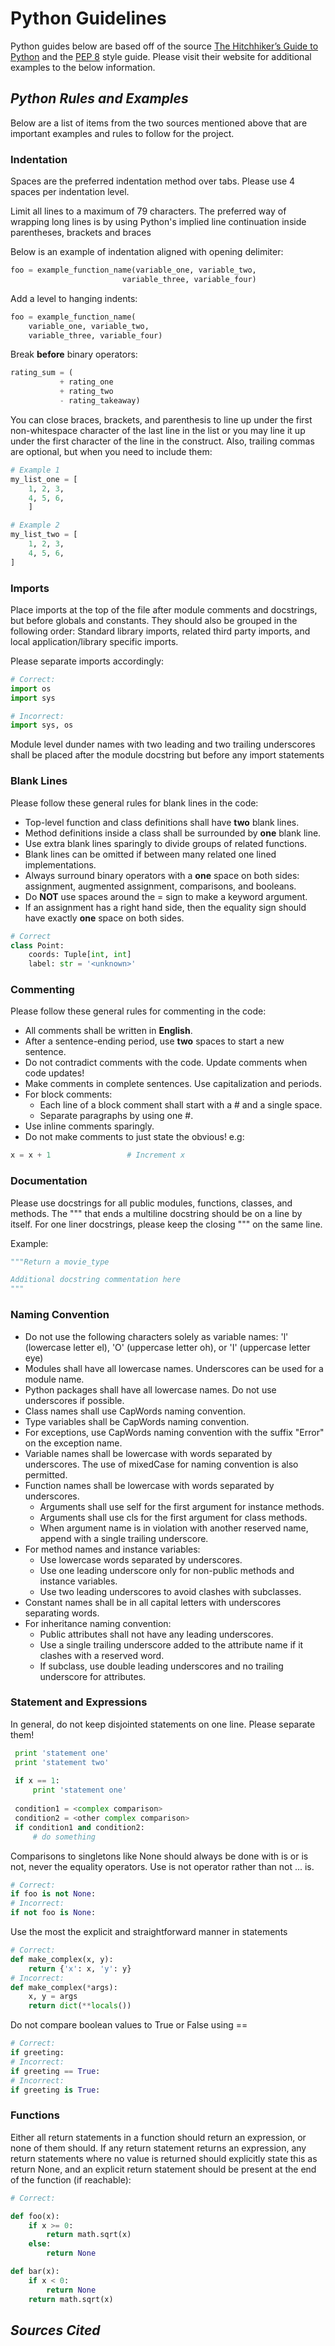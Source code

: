 # Python Guidelines

Python guides below are based off of the source [The Hitchhiker’s Guide to Python](https://docs.python-guide.org/writing/style/)
and the [PEP 8](https://www.python.org/dev/peps/pep-0008/) style guide. Please visit their website for additional examples to the below information.

## *Python Rules and Examples*

Below are a list of items from the two sources mentioned above that are important examples and rules to follow for the project.

### Indentation

Spaces are the preferred indentation method over tabs. Please use 4 spaces per indentation level.

Limit all lines to a maximum of 79 characters.
The preferred way of wrapping long lines is by using Python's implied line continuation inside parentheses, brackets and braces

Below is an example of indentation aligned with opening delimiter:

```python
foo = example_function_name(variable_one, variable_two,
                         variable_three, variable_four)
```

Add a level to hanging indents:
```python
foo = example_function_name(
    variable_one, variable_two,
    variable_three, variable_four)
```

Break **before** binary operators:
```python
rating_sum = (
           + rating_one
           + rating_two
           - rating_takeaway)
```

You can close braces, brackets, and parenthesis to line up under the first non-whitespace character
of the last line in the list or you may line it up under the first character of the line in the construct.
Also, trailing commas are optional, but when you need to include them:

```python
# Example 1
my_list_one = [
    1, 2, 3,
    4, 5, 6,
    ]

# Example 2
my_list_two = [
    1, 2, 3,
    4, 5, 6,
]   
```

### Imports

Place imports at the top of the file after module comments and docstrings, but before globals and constants.
They should also be grouped in the following order: Standard library imports, related third party imports, and local 
application/library specific imports.

Please separate imports accordingly:
```python
# Correct:
import os
import sys

# Incorrect:
import sys, os
```

Module level dunder names with two leading and two trailing underscores
shall be placed after the module docstring but before any import statements

### Blank Lines

Please follow these general rules for blank lines in the code:
- Top-level function and class definitions shall have **two** blank lines.
- Method definitions inside a class shall be surrounded by **one** blank line.
- Use extra blank lines sparingly to divide groups of related functions.
- Blank lines can be omitted if between many related one lined implementations.
- Always surround binary operators with a **one** space on both sides: 
assignment, augmented assignment, comparisons, and booleans.
- Do **NOT** use spaces around the = sign to make a keyword argument.
- If an assignment has a right hand side, then the equality sign should have exactly **one** space on both sides.

```Python
# Correct
class Point:
    coords: Tuple[int, int]
    label: str = '<unknown>'
```


### Commenting

Please follow these general rules for commenting in the code:
- All comments shall be written in **English**.
- After a sentence-ending period, use **two** spaces to start a new sentence.
- Do not contradict comments with the code. Update comments when code updates!
- Make comments in complete sentences. Use capitalization and periods.
- For block comments:
  - Each line of a block comment shall start with a # and a single space.
  - Separate paragraphs by using one #.
- Use inline comments sparingly.
- Do not make comments to just state the obvious! e.g:
```python
x = x + 1                 # Increment x
```

### Documentation
Please use docstrings for all public modules, functions, classes, and methods.
The """ that ends a multiline docstring should be on a line by itself. For one liner docstrings, 
please keep the closing """ on the same line.

Example:
```Python
"""Return a movie_type

Additional docstring commentation here
"""
```

### Naming Convention

- Do not use the following characters solely as variable names: 'l' (lowercase letter el), 
'O' (uppercase letter oh), or 'I' (uppercase letter eye)
- Modules shall have all lowercase names. Underscores can be used for a module name.
- Python packages shall have all lowercase names. Do not use underscores if possible.
- Class names shall use CapWords naming convention.
- Type variables shall be CapWords naming convention.
- For exceptions, use CapWords naming convention with the suffix "Error" on the exception name.
- Variable names shall be lowercase with words separated by underscores. The use of mixedCase for naming convention 
is also permitted.
- Function names shall be lowercase with words separated by underscores.
  - Arguments shall use self for the first argument for instance methods.
  - Arguments shall use cls for the first argument for class methods.
  - When argument name is in violation with another reserved name, append with a single trailing underscore.
- For method names and instance variables:
  - Use lowercase words separated by underscores.
  - Use one leading underscore only for non-public methods and instance variables.
  - Use two leading underscores to avoid clashes with subclasses.
- Constant names shall be in all capital letters with underscores separating words.
- For inheritance naming convention:
  - Public attributes shall not have any leading underscores.
  - Use a single trailing underscore added to the attribute name if it clashes with a reserved word.
  - If subclass, use double leading underscores and no trailing underscore for attributes.

### Statement and Expressions
In general, do not keep disjointed statements on one line. Please separate them!
```python
 print 'statement one'
 print 'statement two'
 
 if x == 1:
     print 'statement one'
 
 condition1 = <complex comparison>
 condition2 = <other complex comparison>
 if condition1 and condition2:
     # do something
```

Comparisons to singletons like None should always be done with is or is not, never the equality operators. Use is not 
operator rather than not ... is. 
```python
# Correct:
if foo is not None:
# Incorrect:
if not foo is None:
```

Use the most the explicit and straightforward manner in statements
```python
# Correct:
def make_complex(x, y):
    return {'x': x, 'y': y}
# Incorrect:
def make_complex(*args):
    x, y = args
    return dict(**locals())
```

Do not compare boolean values to True or False using ==
```python
# Correct:
if greeting:
# Incorrect:
if greeting == True:
# Incorrect:
if greeting is True:
```


### Functions

Either all return statements in a function should return an expression, 
or none of them should. If any return statement returns an expression, 
any return statements where no value is returned should explicitly state this as return None, 
and an explicit return statement should be present at the end of the function (if reachable):

```Python
# Correct:

def foo(x):
    if x >= 0:
        return math.sqrt(x)
    else:
        return None

def bar(x):
    if x < 0:
        return None
    return math.sqrt(x)
```


## *Sources Cited*
